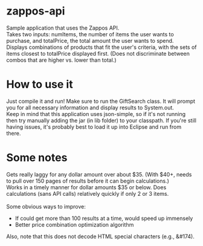 zappos-api
==========

Sample application that uses the Zappos API.<br>
Takes two inputs: numItems, the number of items the user wants to purchase, and totalPrice, the total amount the user wants to spend.<br>
Displays combinations of products that fit the user's criteria, with the sets of items closest to totalPrice displayed first. (Does not discriminate between combos that are higher vs. lower than total.)

<h1>How to use it</h1>
Just compile it and run! Make sure to run the GiftSearch class. It will prompt you for all necessary information and display results to System.out.<br>
Keep in mind that this application uses json-simple, so if it's not running then try manually adding the jar (in lib folder) to your classpath.
If you're still having issues, it's probably best to load it up into Eclipse and run from there.

<h1>Some notes</h1>
Gets really laggy for any dollar amount over about $35. (With $40+, needs to pull over 150 pages of results before it can begin calculations.)<br>
Works in a timely manner for dollar amounts $35 or below. Does calculations (sans API calls) relatively quickly if only 2 or 3 items.<br>
<br>
Some obvious ways to improve:<br>
<ul>
  <li>If could get more than 100 results at a time, would speed up immensely</li>
  <li>Better price combination optimization algorithm</li>
</ul>

Also, note that this does not decode HTML special characters (e.g., &#174).
